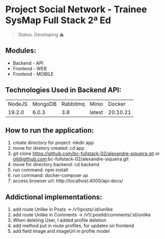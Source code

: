 <h1>Project Social Network - Trainee SysMap Full Stack 2ª Ed </h1>

> Status: Developing ⚠️

## Modules:

+ Backend - API 
+ Frontend - WEB
+ Frontend - MOBILE

## Technologies Used in Backend API:

<table>
  <tr>
    <td>NodeJS</td>
    <td>MongoDB</td>
    <td>Rabbitmq</td>
    <td>Minio</td>
    <td>Docker</td>
  </tr>
  <tr>
    <td>19.2.0</td>
    <td>6.0.3</td>
    <td>3.8</td>
    <td>latest</td>
    <td>20.10.21</td>
  </tr>
</table>

## How to run the application:

1) create directory for project: mkdir app
2) move for diretory created: cd app
3) git clone https://github.com/bc-fullstack-02/alexandre-siqueira.git or git@github.com:bc-fullstack-02/alexandre-siqueira.git
4) move for directory backend: cd backend
5) run command: npm install
6) run command: docker-compose up
7) access browser url: http://localhost:4000/api-docs/

## Addictional implementations:
1) add route Unlike in Posts -> /v1/posts/:id/unlike
2) add route Unlike in Comments -> /v1/:postId/comments/:id/unlike
3) When deleting User, I added profile deletion
4) add method put in route profiles, for updates on frontend
5) add field image and imageUrl in profile model

